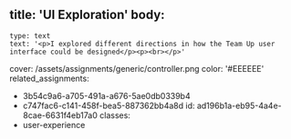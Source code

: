 title: 'UI Exploration'
body:
  -
    type: text
    text: '<p>I explored different directions in how the Team Up user interface could be designed</p><p><br></p>'
cover: /assets/assignments/generic/controller.png
color: '#EEEEEE'
related_assignments:
  - 3b54c9a6-a705-491a-a676-5ae0db0339b4
  - c747fac6-c141-458f-bea5-887362bb4a8d
id: ad196b1a-eb95-4a4e-8cae-6631f4eb17a0
classes:
  - user-experience
